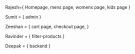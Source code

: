 Rajesh={
    Homepage,
    mens page,
    womens page,
    kids page
}

Sumit = {
    admin
}

Zeeshan = {
     cart page,
     checkout page,
}

Ravinder = {
     filter-products
}

Deepak = {
     backend
}